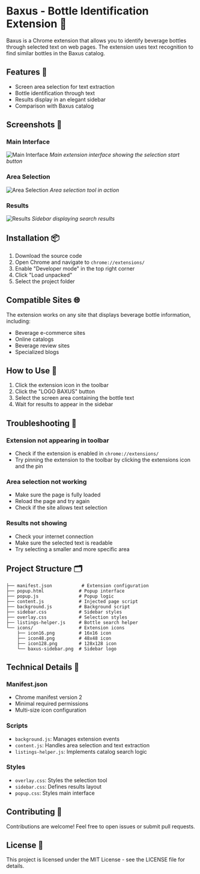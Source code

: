 # Baxus - Bottle Identification Extension 🍾

Baxus is a Chrome extension that allows you to identify beverage bottles through selected text on web pages. The extension uses text recognition to find similar bottles in the Baxus catalog.

## Features 🚀

- Screen area selection for text extraction
- Bottle identification through text
- Results display in an elegant sidebar
- Comparison with Baxus catalog

## Screenshots 📸

### Main Interface
![Main Interface](baxus-popup.png)
*Main extension interface showing the selection start button*

### Area Selection
![Area Selection](baxus-overlay.png)
*Area selection tool in action*

### Results
![Results](baxus-marketplace.png)
*Sidebar displaying search results*

## Installation 📦

1. Download the source code
2. Open Chrome and navigate to `chrome://extensions/`
3. Enable "Developer mode" in the top right corner
4. Click "Load unpacked"
5. Select the project folder

## Compatible Sites 🌐

The extension works on any site that displays beverage bottle information, including:

- Beverage e-commerce sites
- Online catalogs
- Beverage review sites
- Specialized blogs

## How to Use 📝

1. Click the extension icon in the toolbar
2. Click the "LOGO BAXUS" button
3. Select the screen area containing the bottle text
4. Wait for results to appear in the sidebar

## Troubleshooting 🔧

### Extension not appearing in toolbar
- Check if the extension is enabled in `chrome://extensions/`
- Try pinning the extension to the toolbar by clicking the extensions icon and the pin

### Area selection not working
- Make sure the page is fully loaded
- Reload the page and try again
- Check if the site allows text selection

### Results not showing
- Check your internet connection
- Make sure the selected text is readable
- Try selecting a smaller and more specific area

## Project Structure 🗂️

```
├── manifest.json           # Extension configuration
├── popup.html             # Popup interface
├── popup.js               # Popup logic
├── content.js             # Injected page script
├── background.js          # Background script
├── sidebar.css            # Sidebar styles
├── overlay.css            # Selection styles
├── listings-helper.js     # Bottle search helper
└── icons/                 # Extension icons
    ├── icon16.png         # 16x16 icon
    ├── icon48.png         # 48x48 icon
    ├── icon128.png        # 128x128 icon
    └── baxus-sidebar.png  # Sidebar logo
```

## Technical Details 🔧

### Manifest.json
- Chrome manifest version 2
- Minimal required permissions
- Multi-size icon configuration

### Scripts
- `background.js`: Manages extension events
- `content.js`: Handles area selection and text extraction
- `listings-helper.js`: Implements catalog search logic

### Styles
- `overlay.css`: Styles the selection tool
- `sidebar.css`: Defines results layout
- `popup.css`: Styles main interface

## Contributing 🤝

Contributions are welcome! Feel free to open issues or submit pull requests.

## License 📄

This project is licensed under the MIT License - see the LICENSE file for details.
